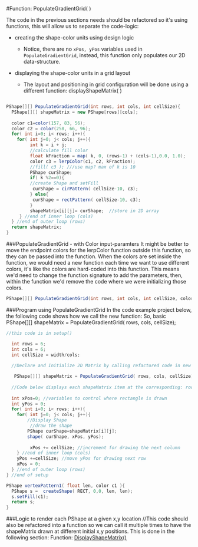 #Function: PopulateGradientGrid( ) 

The code in the previous sections needs should be refactored so it's using functions, this will allow us to separate the code-logic:

- creating the shape-color units using design logic
  - Notice, there are no `xPos, yPos` variables used in `PopulateGradientGrid`, instead, this function only populates our 2D data-structure.
  
  
- displaying the shape-color units in a grid layout
   - The layout and positioning in grid configuration will be done using a different function: displayShapeMatrix( )

```java

PShape[][] PopulateGradientGrid(int rows, int cols, int cellSize){
  PShape[][] shapeMatrix = new PShape[rows][cols];
  
  color c1=color(157, 83, 56);
  color c2 = color(258, 66, 96);
  for( int i=0; i< rows; i++){
    for( int j=0; j< cols; j++){
         int k = i + j;
         //calculate fill color
         float kFraction = map( k, 0, (rows-1) + (cols-1),0.0, 1.0);
         color c3 = lerpColor(c1, c2, kFraction);
         //fill( c3 ); ///use map? max of k is 10
         PShape curShape;
         if( k %2==0){
         //create Shape and setFill 
          curShape = cirPattern( cellSize-10, c3);
         } else{
          curShape = rectPattern( cellSize-10, c3);
         }
         shapeMatrix[i][j]= curShape;  //store in 2D array
     } //end of inner loop (cols)
  } //end of outer loop (rows) 
  return shapeMatrix;
}

```
###PopulateGradientGrid - with Color input-paramters
It might be better to move the endpoint colors for the lerpColor function outside this function, so they can be passed into the function. When the colors are set inside the function, we would need a new function each time we want to use different colors, it's like the colors are hard-coded into this function.  This means we'd need to change the function signature to add the parameters, then, within the function we'd remove the code where we were initializing those colors.  


```java
PShape[][] PopulateGradientGrid(int rows, int cols, int cellSize, color c1, color c2)
```

###Program using PopulateGradientGrid
In the code example project below, the following code shows how we call the new function:  So, basic  
PShape[][] shapeMatrix = PopulateGradientGrid( rows, cols, cellSize);


```java
//this code is in setup()

  int rows = 6;
  int cols = 6;
  int cellSize = width/cols;
  
  //Declare and Initialize 2D Matrix by calling refactored code in new function

   PShape[][] shapeMatrix = PopulateGradientGrid( rows, cols, cellSize);
  
  //Code below displays each shapeMatrix item at the corresponding: row, col / x, y position. 
  
  int xPos=0; //variables to control where rectangle is drawn
  int yPos = 0;
  for( int i=0; i< rows; i++){
    for( int j=0; j< cols; j++){
        //Display Shape
         //draw the shape
        PShape curShape=shapeMatrix[i][j];
        shape( curShape, xPos, yPos);
         
         xPos += cellSize; //increment for drawing the next column
    } //end of inner loop (cols)
    yPos +=cellSize; //move yPos for drawing next row
    xPos = 0;
  } //end of outer loop (rows) 
} //end of setup

PShape vertexPattern1( float len, color c1 ){
  PShape s =  createShape( RECT, 0,0, len, len);
  s.setFill(c1);
  return s;
}
```
###Logic to render each PShape at a given x,y location 
//This code should also be refactored into a function so we can call it multiple times to have the shapeMatrix drawn at different initial x,y positions.  This is done in the following section: Function: [DisplayShapeMatrix()](/function-displayshapematrix.md)


